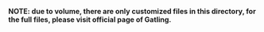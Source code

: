 **NOTE: due to volume, there are only customized files in this directory, for the full files, please visit official page of Gatling.**
